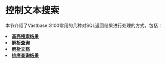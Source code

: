 # 控制文本搜索

本节介绍了Vastbase G100常用的几种对SQL返回结果进行处理的方式，包括：

<a href="高亮搜索结果.html"><li>**高亮搜索结果**</li></a>
<a href="解析查询.html"><li>**解析查询**</li></a>
<a href="解析文档.html"><li>**解析文档**</li></a>
<a href="排序查询结果.html"><li>**排序查询结果**</li></a>
